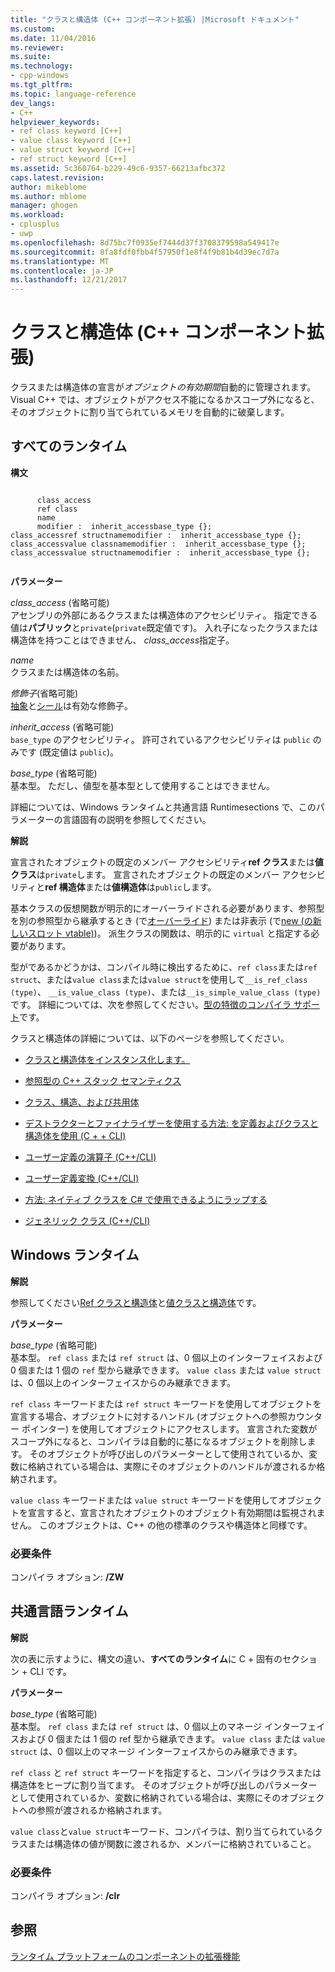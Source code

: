 ```yaml
---
title: "クラスと構造体 (C++ コンポーネント拡張) |Microsoft ドキュメント"
ms.custom: 
ms.date: 11/04/2016
ms.reviewer: 
ms.suite: 
ms.technology:
- cpp-windows
ms.tgt_pltfrm: 
ms.topic: language-reference
dev_langs:
- C++
helpviewer_keywords:
- ref class keyword [C++]
- value class keyword [C++]
- value struct keyword [C++]
- ref struct keyword [C++]
ms.assetid: 5c360764-b229-49c6-9357-66213afbc372
caps.latest.revision: 
author: mikeblome
ms.author: mblome
manager: ghogen
ms.workload:
- cplusplus
- uwp
ms.openlocfilehash: 8d75bc7f0935ef7444d37f3708379598a549417e
ms.sourcegitcommit: 8fa8fdf0fbb4f57950f1e8f4f9b81b4d39ec7d7a
ms.translationtype: MT
ms.contentlocale: ja-JP
ms.lasthandoff: 12/21/2017
---
```

# <a name="classes-and-structs--c-component-extensions"></a>クラスと構造体 (C++ コンポーネント拡張)
クラスまたは構造体の宣言が*オブジェクトの有効期間*自動的に管理されます。 Visual C++ では、オブジェクトがアクセス不能になるかスコープ外になると、そのオブジェクトに割り当てられているメモリを自動的に破棄します。  
  
## <a name="all-runtimes"></a>すべてのランタイム  
 **構文**  
  
```  
  
      class_access  
      ref class  
      name  
      modifier :  inherit_accessbase_type {};  
class_accessref structnamemodifier :  inherit_accessbase_type {};  
class_accessvalue classnamemodifier :  inherit_accessbase_type {};  
class_accessvalue structnamemodifier :  inherit_accessbase_type {};  
  
```  
  
 **パラメーター**  
  
 *class_access* (省略可能)  
 アセンブリの外部にあるクラスまたは構造体のアクセシビリティ。 指定できる値は**パブリック**と`private`(`private`既定値です)。 入れ子になったクラスまたは構造体を持つことはできません、 *class_access*指定子。  
  
 *name*  
 クラスまたは構造体の名前。  
  
 *修飾子*(省略可能)  
 [抽象](../windows/abstract-cpp-component-extensions.md)と[シール](../windows/sealed-cpp-component-extensions.md)は有効な修飾子。  
  
 *inherit_access* (省略可能)  
 `base_type` のアクセシビリティ。 許可されているアクセシビリティは `public` のみです (既定値は `public`)。  
  
 *base_type* (省略可能)  
 基本型。 ただし、値型を基本型として使用することはできません。  
  
 詳細については、Windows ランタイムと共通言語 Runtimesections で、このパラメーターの言語固有の説明を参照してください。  
  
 **解説**  
  
 宣言されたオブジェクトの既定のメンバー アクセシビリティ**ref クラス**または**値クラス**は`private`します。 宣言されたオブジェクトの既定のメンバー アクセシビリティと**ref 構造体**または**値構造体**は`public`します。  
  
 基本クラスの仮想関数が明示的にオーバーライドされる必要があります、参照型を別の参照型から継承するとき (で[オーバーライド](../windows/override-cpp-component-extensions.md)) または非表示 (で[new (の新しいスロット vtable)](../windows/new-new-slot-in-vtable-cpp-component-extensions.md))。 派生クラスの関数は、明示的に `virtual` と指定する必要があります。  
  
 型がであるかどうかは、コンパイル時に検出するために、`ref class`または`ref struct`、または`value class`または`value struct`を使用して`__is_ref_class (type)`、 `__is_value_class (type)`、または`__is_simple_value_class (type)`です。 詳細については、次を参照してください。[型の特徴のコンパイラ サポート](../windows/compiler-support-for-type-traits-cpp-component-extensions.md)です。  
  
 クラスと構造体の詳細については、以下のページを参照してください。  
  
-   [クラスと構造体をインスタンス化します。](../dotnet/how-to-define-and-consume-classes-and-structs-cpp-cli.md)  
  
 
  
-   [参照型の C++ スタック セマンティクス](../dotnet/cpp-stack-semantics-for-reference-types.md)  
  
-   [クラス、構造、および共用体](../cpp/classes-and-structs-cpp.md)  
  
-   [デストラクターとファイナライザーを使用する方法: を定義およびクラスと構造体を使用 (C + + CLI)](../dotnet/how-to-define-and-consume-classes-and-structs-cpp-cli.md#BKMK_Destructors_and_finalizers)  
  
-   [ユーザー定義の演算子 (C++/CLI)](../dotnet/user-defined-operators-cpp-cli.md)  
  
-   [ユーザー定義変換 (C++/CLI)](../dotnet/user-defined-conversions-cpp-cli.md)  
  
-   [方法: ネイティブ クラスを C# で使用できるようにラップする](../dotnet/how-to-wrap-native-class-for-use-by-csharp.md)  
  
-   [ジェネリック クラス (C++/CLI)](../windows/generic-classes-cpp-cli.md)  
  
## <a name="windows-runtime"></a>Windows ランタイム  
 **解説**  
  
 参照してください[Ref クラスと構造体](http://msdn.microsoft.com/library/windows/apps/hh699870.aspx)と[値クラスと構造体](http://msdn.microsoft.com/library/windows/apps/hh699861.aspx)です。  
  
 **パラメーター**  
  
 *base_type* (省略可能)  
 基本型。 `ref class` または `ref struct` は、0 個以上のインターフェイスおよび 0 個または 1 個の `ref` 型から継承できます。 `value class` または `value struct` は、0 個以上のインターフェイスからのみ継承できます。  
  
 `ref class` キーワードまたは `ref struct` キーワードを使用してオブジェクトを宣言する場合、オブジェクトに対するハンドル (オブジェクトへの参照カウンター ポインター) を使用してオブジェクトにアクセスします。 宣言された変数がスコープ外になると、コンパイラは自動的に基になるオブジェクトを削除します。 そのオブジェクトが呼び出しのパラメーターとして使用されているか、変数に格納されている場合は、実際にそのオブジェクトのハンドルが渡されるか格納されます。  
  
 `value class` キーワードまたは `value struct` キーワードを使用してオブジェクトを宣言すると、宣言されたオブジェクトのオブジェクト有効期間は監視されません。 このオブジェクトは、C++ の他の標準のクラスや構造体と同様です。  
  
### <a name="requirements"></a>必要条件  
 コンパイラ オプション: **/ZW**  
  
## <a name="common-language-runtime"></a>共通言語ランタイム 
 **解説**  
  
 次の表に示すように、構文の違い、**すべてのランタイム**に C + 固有のセクション + CLI です。  
  
 **パラメーター**  
  
 *base_type* (省略可能)  
 基本型。 `ref class` または `ref struct` は、0 個以上のマネージ インターフェイスおよび 0 個または 1 個の ref 型から継承できます。 `value class` または `value struct` は、0 個以上のマネージ インターフェイスからのみ継承できます。  
  
 `ref class` と `ref struct` キーワードを指定すると、コンパイラはクラスまたは構造体をヒープに割り当てます。 そのオブジェクトが呼び出しのパラメーターとして使用されているか、変数に格納されている場合は、実際にそのオブジェクトへの参照が渡されるか格納されます。  
  
 `value class`と`value struct`キーワード、コンパイラは、割り当てられているクラスまたは構造体の値が関数に渡されるか、メンバーに格納されていること。  
  
### <a name="requirements"></a>必要条件  
 コンパイラ オプション: **/clr**  
  
## <a name="see-also"></a>参照  
 [ランタイム プラットフォームのコンポーネントの拡張機能](../windows/component-extensions-for-runtime-platforms.md)